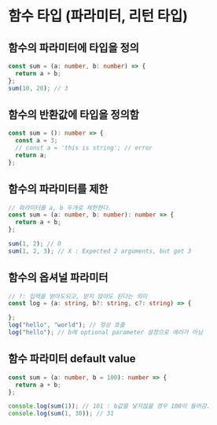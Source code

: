 # 함수 타입 (파라미터, 리턴 타입)

## 함수의 파라미터에 타입을 정의

```ts
const sum = (a: number, b: number) => {
  return a + b;
};
sum(10, 20); // 3
```

## 함수의 반환값에 타입을 정의함

```ts
const sum = (): number => {
  const a = 3; 
  // const a = 'this is string'; // error
  return a;
};

```

## 함수의 파라미터를 제한

```ts
// 파라미터를 a, b 두개로 제한한다.
const sum = (a: number, b: number): number => {
  return a + b;
};

sum(1, 2); // O
sum(1, 2, 3); // X : Expected 2 arguments, but got 3
```

## 함수의 옵셔널 파라미터

```ts
// ?: 입력을 받아도되고, 받지 않아도 된다는 의미
const log = (a: string, b?: string, c?: string) => {

};
log("hello", "world"); // 정상 호출
log("hello"); // b에 optional parameter 설정으로 에러가 아님
```

## 함수 파라미터 default value

```ts
const sum = (a: number, b = 100): number => {
  return a + b;
};

console.log(sum(1)); // 101 : b값을 넣지않을 경우 100이 들어감.
console.log(sum(1, 30)); // 31
```
